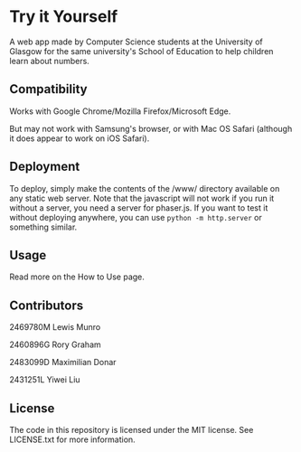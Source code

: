# Try it Yourself

A web app made by Computer Science students at the University of Glasgow for the same university's School of Education to help children learn about numbers.

## Compatibility

Works with Google Chrome/Mozilla Firefox/Microsoft Edge.

But may not work with Samsung's browser, or with Mac OS Safari (although it does appear to work on iOS Safari).

## Deployment

To deploy, simply make the contents of the /www/ directory available on any static web server.
Note that the javascript will not work if you run it without a server, you need a server for phaser.js.
If you want to test it without deploying anywhere, you can use `python -m http.server` or something similar.

## Usage

Read more on the How to Use page.

## Contributors

2469780M Lewis Munro

2460896G Rory Graham

2483099D Maximilian Donar

2431251L Yiwei Liu

## License

The code in this repository is licensed under the MIT license. See LICENSE.txt for more information.